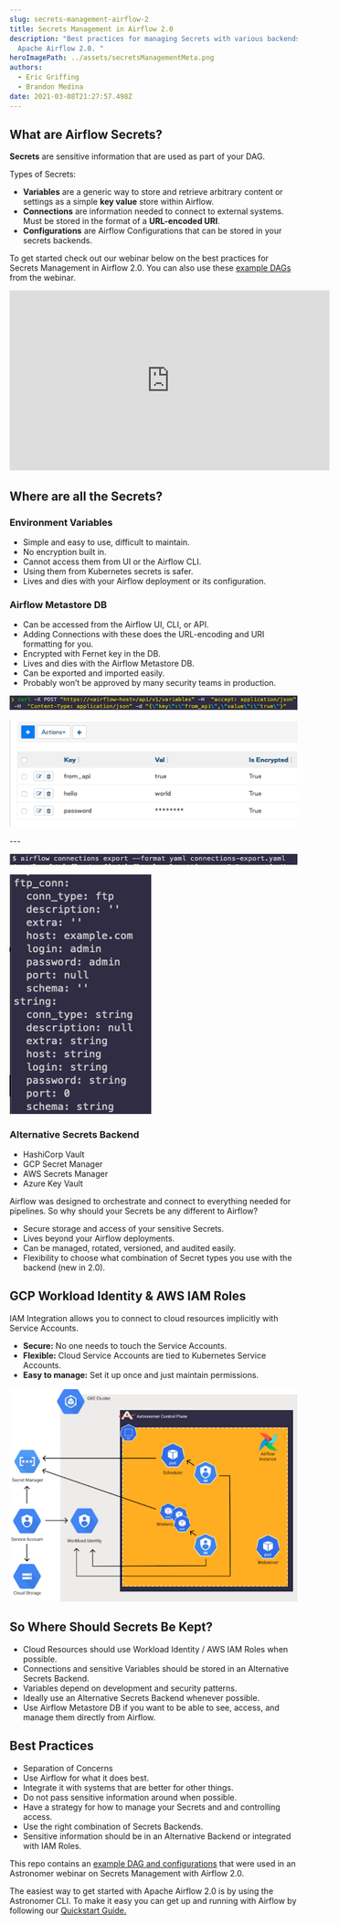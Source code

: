 ```yaml
---
slug: secrets-management-airflow-2
title: Secrets Management in Airflow 2.0
description: "Best practices for managing Secrets with various backends in
  Apache Airflow 2.0. "
heroImagePath: ../assets/secretsManagementMeta.png
authors:
  - Eric Griffing
  - Brandon Medina
date: 2021-03-08T21:27:57.498Z
---
```

## What are Airflow Secrets?

**Secrets** are sensitive information that are used as part of your DAG.

Types of Secrets: 

* **Variables** are a generic way to store and retrieve arbitrary content or settings as a simple **key value** store within Airflow.
* **Connections** are information needed to connect to external systems. Must be stored in the format of a **URL-encoded URI**.
* **Configurations** are Airflow Configurations that can be stored in your secrets backends.



To get started check out our webinar below on the best practices for Secrets Management in Airflow 2.0. You can also use these [example DAGs](https://github.com/astronomer/webinar-secrets-management/tree/master) from the webinar. 

<!-- markdownlint-disable MD033 -->
<iframe width="560" height="315" src="https://www.youtube.com/embed/Mf2uTVe3GPA" frameborder="0" allow="accelerometer; autoplay; clipboard-write; encrypted-media; gyroscope; picture-in-picture" allowfullscreen></iframe>



## Where are all the Secrets?

### Environment Variables

* Simple and easy to use, difficult to maintain. 
* No encryption built in.
* Cannot access them from UI or the Airflow CLI.
* Using them from Kubernetes secrets is safer.
* Lives and dies with your Airflow deployment or its configuration.

### Airflow Metastore DB

* Can be accessed from the Airflow UI, CLI, or API.
* Adding Connections with these does the URL-encoding and URI formatting for you.
* Encrypted with Fernet key in the DB.
* Lives and dies with the Airflow Metastore DB.
* Can be exported and imported easily.
* Probably won’t be approved by many security teams in production.

![Curl 1](../assets/secrets-management-1.png)

![Connections](../assets/secrets-management-2.png)

\---

![Airflow CLI Command](../assets/secrets-management-3.png)

![FTP Conn](../assets/secrets-management-4.png)

### Alternative Secrets Backend

* HashiCorp Vault
* GCP Secret Manager
* AWS Secrets Manager
* Azure Key Vault

Airflow was designed to orchestrate and connect to everything needed for pipelines. So why should your Secrets be any different to Airflow?

* Secure storage and access of your sensitive Secrets.
* Lives beyond your Airflow deployments.
* Can be managed, rotated, versioned, and audited easily.
* Flexibility to choose what combination of Secret types you use with the backend (new in 2.0).

## GCP Workload Identity & AWS IAM Roles

IAM Integration allows you to connect to cloud resources implicitly with Service Accounts. 

* **Secure:** No one needs to touch the Service Accounts.
* **Flexible:** Cloud Service Accounts are tied to Kubernetes Service Accounts.
* **Easy to manage:** Set it up once and just maintain permissions.

![Secrets Architecture](../assets/secrets-management-5.png)

## So Where Should Secrets Be Kept?

* Cloud Resources should use Workload Identity / AWS IAM Roles when possible.
* Connections and sensitive Variables should be stored in an Alternative Secrets Backend.
* Variables depend on development and security patterns.
* Ideally use an Alternative Secrets Backend whenever possible.
* Use Airflow Metastore DB if you want to be able to see, access, and manage them directly from Airflow.

## Best Practices

* Separation of Concerns
* Use Airflow for what it does best.
* Integrate it with systems that are better for other things.
* Do not pass sensitive information around when possible.
* Have a strategy for how to manage your Secrets and and controlling access.
* Use the right combination of Secrets Backends.
* Sensitive information should be in an Alternative Backend or integrated with IAM Roles.

This repo contains an [example DAG and configurations](https://github.com/astronomer/webinar-secrets-management/tree/master) that were used in an Astronomer webinar on Secrets Management with Airflow 2.0.

The easiest way to get started with Apache Airflow 2.0 is by using the Astronomer CLI. To make it easy you can get up and running with Airflow by following our [Quickstart Guide.](https://www.astronomer.io/docs/cloud/stable/develop/cli-quickstart)
